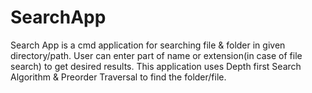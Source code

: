 # SearchApp

Search App is a cmd application for searching file & folder in given directory/path. User can enter part of name or extension(in case of file search) to get desired results. This application uses Depth first Search Algorithm & Preorder Traversal to find the folder/file.
